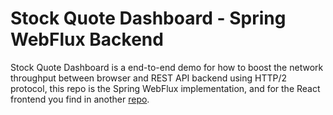 # Stock Quote Dashboard - Spring WebFlux Backend

Stock Quote Dashboard is a end-to-end demo for how to boost the network throughput between browser and REST API backend using HTTP/2 protocol, this repo is the Spring WebFlux implementation, and for the React frontend you find in another [repo](https://github.com/kwonghung-YIP/stock-dashboard-frontend).



